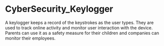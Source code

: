 # CyberSecurity_Keylogger
A keylogger keeps a record of the keystrokes as the user types. They are used to track online activity and monitor user interaction with the device. Parents can use it as a safety measure for their children and companies can monitor their employees. 
